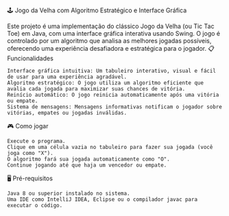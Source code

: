 🕹️ Jogo da Velha com Algoritmo Estratégico e Interface Gráfica

Este projeto é uma implementação do clássico Jogo da Velha (ou Tic Tac Toe) em Java, com uma interface gráfica interativa usando Swing. O jogo é controlado por um algoritmo que analisa as melhores jogadas possíveis, oferecendo uma experiência desafiadora e estratégica para o jogador.
📋 Funcionalidades

    Interface gráfica intuitiva: Um tabuleiro interativo, visual e fácil de usar para uma experiência agradável.
    Algoritmo estratégico: O jogo utiliza um algoritmo eficiente que avalia cada jogada para maximizar suas chances de vitória.
    Reinício automático: O jogo reinicia automaticamente após uma vitória ou empate.
    Sistema de mensagens: Mensagens informativas notificam o jogador sobre vitórias, empates ou jogadas inválidas.

🎮 Como jogar

    Execute o programa.
    Clique em uma célula vazia no tabuleiro para fazer sua jogada (você joga como "X").
    O algoritmo fará sua jogada automaticamente como "O".
    Continue jogando até que haja um vencedor ou empate.

🖥️ Pré-requisitos

    Java 8 ou superior instalado no sistema.
    Uma IDE como IntelliJ IDEA, Eclipse ou o compilador javac para executar o código.
